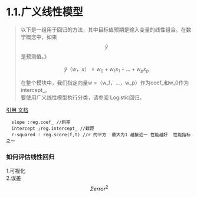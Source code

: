 # 1.1.广义线性模型

> 以下是一组用于回归的方法，其中目标值预期是输入变量的线性组合。在数学概念中，如果$$\hat{y}$$是预测值。》
>
>
> $$
>  \hat{y}（w，x）= w_0 + w_1 x_1 + ... + w_p x_p
> $$
>
>
> 在整个模块中，我们指定向量w =（w_1，...，w\_p）作为coef_和w_0作为intercept_。  
>    要使用广义线性模型执行分类，请参阅 Logistic回归。

[引用 文档](http://scikit-learn.org/stable/modules/linear_model.html "sklearn 文档")

```
  slope :reg.coef_ //斜率
  intercept ;reg.intercept_ //截距
  r-squared : reg.score(f,t) //r 的平方  最大为1 越接近一 性能越好  性能指标之一
```

### 如何评估线性回归

1.可视化  
2.误差  $$\Sigma  error^2$$






